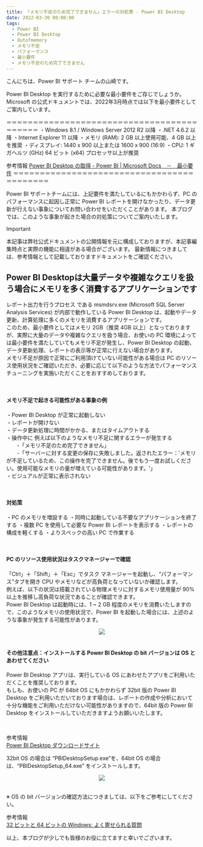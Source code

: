 ```yaml
---
title: 「メモリ不足のため完了できません」エラーの対処策 - Power BI Desktop
date: 2022-03-30 00:00:00 
tags:
  - Power BI　　
  - Power BI Desktop
  - Outofmemory
  - メモリ不足
  - パフォーマンス
  - 最小要件
  - メモリ不足のため完了できません
---
```


こんにちは、Power BI サポート チームの山崎です。   

Power BI Desktop を実行するために必要な最小要件をご存じでしょうか。
Microsoft の公式ドキュメントでは、2022年3月時点では以下を最小要件としてご案内しています。


＝＝＝＝＝＝＝＝＝＝＝＝＝＝＝＝＝＝＝＝＝＝＝＝＝＝＝＝＝＝＝＝＝＝＝＝＝＝＝＝＝＝
・Windows 8.1 / Windows Server 2012 R2 以降
・.NET 4.6.2 以降
・Internet Explorer 11 以降
・メモリ (RAM): 2 GB 以上使用可能、4 GB 以上を推奨
・ディスプレイ: 1440 x 900 以上または 1600 x 900 (16:9)
・CPU: 1 ギガヘルツ (GHz) 64 ビット (x64) プロセッサ以上が推奨

参考情報
[Power BI Desktop の取得 - Power BI | Microsoft Docs　－　最小要件](https://docs.microsoft.com/ja-jp/power-bi/fundamentals/desktop-get-the-desktop#minimum-requirements)
＝＝＝＝＝＝＝＝＝＝＝＝＝＝＝＝＝＝＝＝＝＝＝＝＝＝＝＝＝＝＝＝＝＝＝＝＝＝＝＝＝＝

Power BI サポートチームには、上記要件を満たしているにもかかわらず、PC のパフォーマンスに起因し正常に Power BI レポートを開けなかったり、データ更新が行えない事象についてお問い合わせをいただくことがあります。
本ブログでは、このような事象が起きた場合の対処策についてご案内いたします。

<!-- more -->


> [!IMPORTANT]  
> 本記事は弊社公式ドキュメントの公開情報を元に構成しておりますが、本記事編集時点と実際の機能に相違がある場合がございます。
> 最新情報につきましては、参考情報として記載しておりますドキュメントをご確認ください。


## Power BI Desktopは大量データや複雑なクエリを扱う場合にメモリを多く消費するアプリケーションです

レポート出力を行うプロセス である msmdsrv.exe (Microsoft SQL Server Analysis Services) が内部で動作している Power BI Desktop は、起動やデータ更新、計算処理に多くのメモリを消費するアプリケーションです。  
このため、最小要件としてはメモリ 2GB（推奨 4GB 以上）となっておりますが、実際に大量のデータや複雑なクエリを扱う場合、お使いの PC 環境によっては最小要件を満たしていてもメモリ不足が発生し、Power BI Desktop の起動、データ更新処理、レポートの表示等が正常に行えない場合があります。  
メモリ不足が原因で正常にご利用頂けていない可能性がある場合は PC のリソース使用状況をご確認いただき、必要に応じて以下のような方法でパフォーマンスチューニングを実施いただくことをおすすめしております。

</br>

#### メモリ不足で起きる可能性がある事象の例  

・Power BI Desktop が正常に起動しない  
・レポートが開けない  
・データ更新処理に時間がかかる、またはタイムアウトする  
・操作中に 例えば以下のようなメモリ不足に関するエラーが発生する  
　　-「メモリ不足のため完了できません」  
　　-「サーバーに対する変更の保存に失敗しました。返されたエラー：'メモリが不足しているため、この操作を完了できません。後でもう一度お試しください。使用可能なメモリの量が増えている可能性があります。'」  
・ビジュアルが正常に表示されない  

</br>

#### 対処策

・PC のメモリを増設する
・同時に起動している不要なアプリケーションを終了する
・複数 PC を使用して必要な Power BI レポートを表示する
・レポートの構成を軽くする
・よりスペックの高い PC で作業する

</br>

#### PC のリソース使用状況はタスクマネージャーで確認
「Ctrl」＋「Shift」＋「Esc」でタスク マネージャーを起動し、“パフォーマンス”タブを開き CPU やメモリなどが高負荷となっていないか確認します。  
例えば、以下の状況は搭載されている物理メモリに対するメモリ使用量が 90% 以上を推移し高負荷な状況であることが確認できます。  
Power BI Desktop は起動時には、1 ~ 2 GB 程度のメモリを消費いたしますので、このようなメモリの使用状況で、Power BI を起動した場合には、上述のような事象が発生する可能性があります。  

<div align="center">
<img src="1.png">
</div>

</br>

#### その他注意点：インストールする Power BI Desktop の bit バージョンは OS とあわせてください  

Power BI Desktop アプリは、実行している OS にあわせたアプリをご利用いただくことを推奨しております。  
もしも、お使いの PC が 64bit OS にもかかわらず 32bit 版の Power BI Desktop をご利用いただいております場合は、レポートの作成や分析において十分な機能をご利用いただけない可能性がありますので、64bit 版の Power BI Desktop をインストールしていただきますようお願いいたします。  

</br>

参考情報  
[Power BI Desktop ダウンロードサイト](https://www.microsoft.com/ja-jp/download/details.aspx?id=58494)    

32bit OS の場合は “PBIDesktopSetup.exe”を、64bit OS の場合は、“PBIDesktopSetup_64.exe” をインストールします。

<div align="center">
<img src="2.png">
</div>

</br>

※	OS の bit バージョンの確認方法につきましては、以下をご参考にしてください。 

参考情報  
[32 ビットと 64 ビットの Windows: よく寄せられる質問](https://support.microsoft.com/ja-jp/windows/32-%E3%83%93%E3%83%83%E3%83%88%E3%81%A8-64-%E3%83%93%E3%83%83%E3%83%88%E3%81%AE-windows-%E3%82%88%E3%81%8F%E5%AF%84%E3%81%9B%E3%82%89%E3%82%8C%E3%82%8B%E8%B3%AA%E5%95%8F-c6ca9541-8dce-4d48-0415-94a3faa2e13d?msclkid=5acd6ea5afc611ec8553bd3e73533aeb)   

以上、本ブログが少しでも皆様のお役に立てますと幸いでございます。